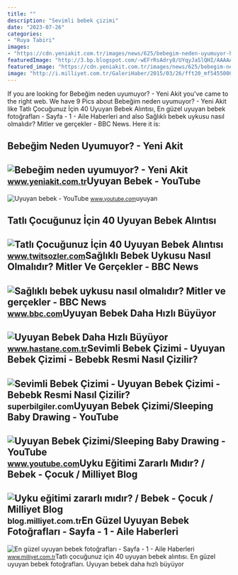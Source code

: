 ```yaml
---
title: ""
description: "Sevimli bebek çizimi"
date: "2023-07-26"
categories:
- "Ruya Tabiri"
images:
- "https://cdn.yeniakit.com.tr/images/news/625/bebegim-neden-uyumuyor-h1420487042.jpg"
featuredImage: "http://3.bp.blogspot.com/-wEFrRsAdry8/UYqyJaSlQHI/AAAAAAAAezw/G9qVUXqXrCk/s400/uyuyan+bebek+2.jpg"
featured_image: "https://cdn.yeniakit.com.tr/images/news/625/bebegim-neden-uyumuyor-h1420487042.jpg"
image: "http://i.milliyet.com.tr/GaleriHaber/2015/03/26/fft20_mf5455000.Jpeg"
---
```


If you are looking for Bebeğim neden uyumuyor? - Yeni Akit you've came to the right web. We have 9 Pics about Bebeğim neden uyumuyor? - Yeni Akit like Tatlı Çocuğunuz İçin 40 Uyuyan Bebek Alıntısı, En güzel uyuyan bebek fotoğrafları - Sayfa - 1 - Aile Haberleri and also Sağlıklı bebek uykusu nasıl olmalıdır? Mitler ve gerçekler - BBC News. Here it is:

Bebeğim Neden Uyumuyor? - Yeni Akit
-----------------------------------

 ![Bebeğim neden uyumuyor? - Yeni Akit](https://cdn.yeniakit.com.tr/images/news/625/bebegim-neden-uyumuyor-h1420487042.jpg) <small>www.yeniakit.com.tr</small>Uyuyan Bebek - YouTube
----------------------

 ![Uyuyan bebek - YouTube](https://i.ytimg.com/vi/_xVcv96aoe8/maxresdefault.jpg) <small>www.youtube.com</small>uyuyan

Tatlı Çocuğunuz İçin 40 Uyuyan Bebek Alıntısı
---------------------------------------------

 ![Tatlı Çocuğunuz İçin 40 Uyuyan Bebek Alıntısı](https://www.twitsozler.com/upload/photos/2021/08/QP72C9OYomnp2x7xcWBt_30_2364d5ea1888cdf83ea0713281bd9299_image.jpg) <small>www.twitsozler.com</small>Sağlıklı Bebek Uykusu Nasıl Olmalıdır? Mitler Ve Gerçekler - BBC News
---------------------------------------------------------------------

 ![Sağlıklı bebek uykusu nasıl olmalıdır? Mitler ve gerçekler - BBC News](https://ichef.bbci.co.uk/news/640/cpsprodpb/101C2/production/_123268956_gettyimages-1124393959.jpg) <small>www.bbc.com</small>Uyuyan Bebek Daha Hızlı Büyüyor
-------------------------------

 ![Uyuyan Bebek Daha Hızlı Büyüyor](http://www.hastane.com.tr/Images/Article/uyuyan_bebek_daha_hizli_buyuyor_b.jpg) <small>www.hastane.com.tr</small>Sevimli Bebek Çizimi - Uyuyan Bebek Çizimi - Bebebk Resmi Nasıl Çizilir?
------------------------------------------------------------------------

 ![Sevimli Bebek Çizimi - Uyuyan Bebek Çizimi - Bebebk Resmi Nasıl Çizilir?](https://i.ytimg.com/vi/UNdfg16Zj08/maxresdefault.jpg) <small>superbilgiler.com</small>Uyuyan Bebek Çizimi/Sleeping Baby Drawing - YouTube
---------------------------------------------------

 ![Uyuyan Bebek Çizimi/Sleeping Baby Drawing - YouTube](https://i.ytimg.com/vi/6WvskAxlwxc/maxresdefault.jpg) <small>www.youtube.com</small>Uyku Eğitimi Zararlı Mıdır? / Bebek - Çocuk / Milliyet Blog
-----------------------------------------------------------

 ![Uyku eğitimi zararlı mıdır? / Bebek - Çocuk / Milliyet Blog](http://3.bp.blogspot.com/-wEFrRsAdry8/UYqyJaSlQHI/AAAAAAAAezw/G9qVUXqXrCk/s400/uyuyan+bebek+2.jpg) <small>blog.milliyet.com.tr</small>En Güzel Uyuyan Bebek Fotoğrafları - Sayfa - 1 - Aile Haberleri
---------------------------------------------------------------

 ![En güzel uyuyan bebek fotoğrafları - Sayfa - 1 - Aile Haberleri](http://i.milliyet.com.tr/GaleriHaber/2015/03/26/fft20_mf5455000.Jpeg) <small>www.milliyet.com.tr</small>Tatlı çocuğunuz i̇çin 40 uyuyan bebek alıntısı. En güzel uyuyan bebek fotoğrafları. Uyuyan bebek daha hızlı büyüyor
